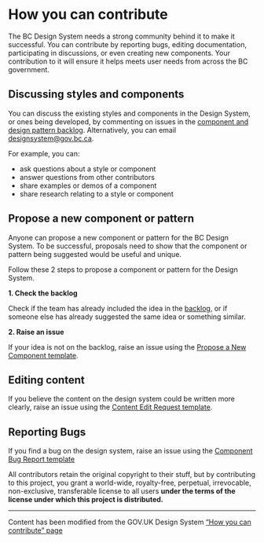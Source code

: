 
# How you can contribute
The BC Design System needs a strong community behind it to make it successful. You can contribute by reporting bugs, editing documentation, participating in discussions, or even creating new components. Your contribution to it will ensure it helps meets user needs from across the BC government. 

## Discussing styles and components
You can discuss the existing styles and components in the Design System, or ones being developed, by commenting on issues in the [component and design pattern backlog](https://github.com/bcgov/design-system/projects/1). Alternatively, you can email <designsystem@gov.bc.ca>.

For example, you can:
- ask questions about a style or component
- answer questions from other contributors
- share examples or demos of a component
- share research relating to a style or component

## Propose a new component or pattern
Anyone can propose a new component or pattern for the BC Design System.
To be successful, proposals need to show that the component or pattern being suggested would be useful and unique.

Follow these 2 steps to propose a component or pattern for the Design System.

**1. Check the backlog**

Check if the team has already included the idea in the [backlog](https://github.com/bcgov/design-system/projects/1
), or if someone else has already suggested the same idea or something similar.

**2. Raise an issue**

If your idea is not on the backlog, raise an issue using the [Propose a New Component template](https://github.com/bcgov/design-system/issues/new/choose). 

## Editing content
If you believe the content on the design system could be written more clearly, raise an issue using the [Content Edit Request template](https://github.com/bcgov/design-system/issues/new/choose).

## Reporting Bugs
If you find a bug on the design system, raise an issue using the [Component Bug Report template](https://github.com/bcgov/design-system/issues/new/choose)

All contributors retain the original copyright to their stuff, but by contributing to this project, you grant a world-wide, royalty-free, perpetual, irrevocable, non-exclusive, transferable license to all users **under the terms of the license under which this project is distributed.**

---
Content has been modified from the GOV.UK Design System [“How you can contribute” page](https://github.com/alphagov/govuk-design-system-backlog/blob/master/docs/CONTRIBUTING.md)




